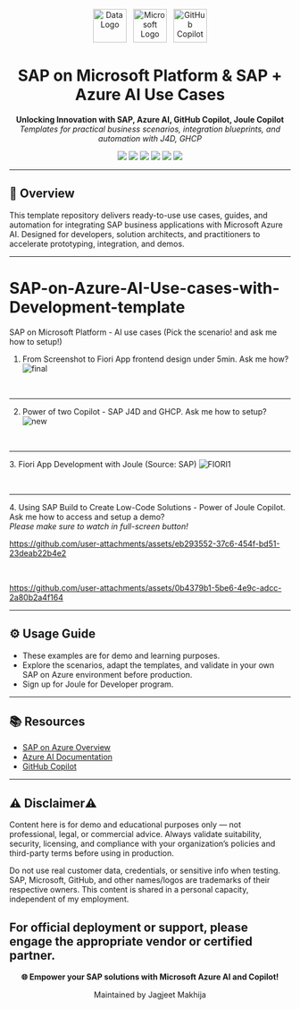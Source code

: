 <!-- Data, Microsoft, and Copilot Logos -->
<p align="center">
  <img src="https://upload.wikimedia.org/wikipedia/commons/8/87/Database-icon.svg" alt="Data Logo" height="60">
  &nbsp;
  <img src="https://upload.wikimedia.org/wikipedia/commons/4/44/Microsoft_logo.svg" alt="Microsoft Logo" height="60">
  &nbsp;
  <img src="https://raw.githubusercontent.com/gilbarbara/logos/master/logos/github-copilot.svg" alt="GitHub Copilot" height="60">
</p>

<h1 align="center">SAP on Microsoft Platform & SAP + Azure AI Use Cases</h1>
<p align="center">
  <b>Unlocking Innovation with SAP, Azure AI, GitHub Copilot, Joule Copilot</b>
  <br>
  <i>Templates for practical business scenarios, integration blueprints, and automation with J4D, GHCP</i>
</p>

<p align="center">
  <img src="https://img.shields.io/badge/Data-Microsoft-blue?logo=database&logoColor=white">
  <img src="https://img.shields.io/badge/Azure%20AI-Enabled-blueviolet?logo=microsoftazure">
  <img src="https://img.shields.io/badge/GitHub%20Copilot-AI%20Assistant-4B8BBE?logo=githubcopilot">
  <img src="https://img.shields.io/github/license/jackiemakhija/AI-Agenti-usecase-Templates">
  <img src="https://img.shields.io/github/languages/top/jackiemakhija/AI-Agenti-usecase-Templates">
  <img src="https://img.shields.io/github/last-commit/jackiemakhija/AI-Agenti-usecase-Templates">
</p>

---

## 🌟 Overview

This template repository delivers ready-to-use use cases, guides, and automation for integrating SAP business applications with Microsoft Azure AI. Designed for developers, solution architects, and practitioners to accelerate prototyping, integration, and demos.

---

# SAP-on-Azure-AI-Use-cases-with-Development-template
SAP on Microsoft Platform - AI use cases (Pick the scenario! and ask me how to setup!)

1. From Screenshot to Fiori App frontend design under 5min. Ask me how?
![final](https://github.com/user-attachments/assets/a24e7736-0aa6-461f-8b3b-bb01a55ee14c)

<br> <hr>

2. Power of two Copilot - SAP J4D and GHCP. Ask me how to setup?
![new](https://github.com/user-attachments/assets/5a5472f9-5baa-4816-8a51-4be8431c87d4)

<br> <HR>
3. Fiori App Development with Joule (Source: SAP)
![FIORI1](https://github.com/user-attachments/assets/6a07aab5-e98f-4313-9970-526439e7512b)

<br><hr>
4. Using SAP Build to Create Low-Code Solutions - Power of Joule Copilot. Ask me how to access and setup a demo? <br><i>Please make sure to watch in full-screen button!</i>

https://github.com/user-attachments/assets/eb293552-37c6-454f-bd51-23deab22b4e2

<br>

https://github.com/user-attachments/assets/0b4379b1-5be6-4e9c-adcc-2a80b2a4f164

---
## ⚙️ Usage Guide
- These examples are for demo and learning purposes. 
- Explore the scenarios, adapt the templates, and validate in your own SAP on Azure environment before production.
- Sign up for Joule for Developer program.

---
## 📚 Resources

- [SAP on Azure Overview](https://learn.microsoft.com/en-us/azure/sap)
- [Azure AI Documentation](https://learn.microsoft.com/en-us/azure/ai-services/)
- [GitHub Copilot](https://github.com/features/copilot)

---
## ⚠️ Disclaimer⚠️ 
Content here is for demo and educational purposes only — not professional, legal, or commercial advice.
Always validate suitability, security, licensing, and compliance with your organization’s policies and third-party terms before using in production.

Do not use real customer data, credentials, or sensitive info when testing.
SAP, Microsoft, GitHub, and other names/logos are trademarks of their respective owners.
This content is shared in a personal capacity, independent of my employment.

For official deployment or support, please engage the appropriate vendor or certified partner.
---

<p align="center">
  <b>🌐 Empower your SAP solutions with Microsoft Azure AI and Copilot!</b>
</p>

<p align="center">
  Maintained by Jagjeet Makhija
</p>
